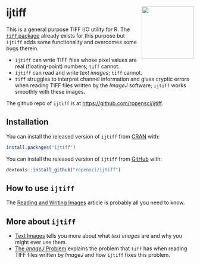 
<!-- README.md is generated from README.Rmd. Please edit that file -->

# ijtiff <img src="man/figures/logo.png" align="right" height=140/>

This is a general purpose TIFF I/O utility for R. The [`tiff`
package](https://cran.r-project.org/package=tiff) already exists for
this purpose but `ijtiff` adds some functionality and overcomes some
bugs therein.

  - `ijtiff` can write TIFF files whose pixel values are real
    (floating-point) numbers; `tiff` cannot.
  - `ijtiff` can read and write *text images*; `tiff` cannot.
  - `tiff` struggles to interpret channel information and gives cryptic
    errors when reading TIFF files written by the *ImageJ* software;
    `ijtiff` works smoothly with these images.

The github repo of `ijtiff` is at <https://github.com/ropensci/ijtiff>.

## Installation

You can install the released version of `ijtiff` from
[CRAN](https://CRAN.R-project.org/package=ijtiff) with:

``` r
install.packages("ijtiff")
```

You can install the released version of `ijtiff` from
[GitHub](https://github.com/ropensci/ijtiff) with:

``` r
devtools::install_github("ropensci/ijtiff")
```

## How to use `ijtiff`

The [Reading and Writing
Images](https://docs.ropensci.org/ijtiff/articles/reading-and-writing-images.html)
article is probably all you need to know.

## More about `ijtiff`

  - [Text
    Images](https://docs.ropensci.org/ijtiff/articles/text-images.html)
    tells you more about what *text images* are and why you might ever
    use them.
  - [The *ImageJ*
    Problem](https://docs.ropensci.org/ijtiff/articles/the-imagej-problem.html)
    explains the problem that `tiff` has when reading TIFF files written
    by *ImageJ* and how `ijtiff` fixes this problem.
